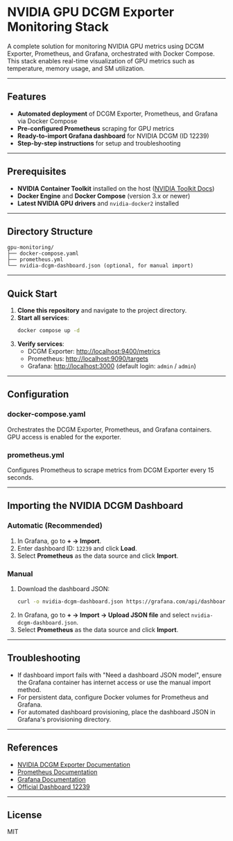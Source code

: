 # NVIDIA GPU DCGM Exporter Monitoring Stack

A complete solution for monitoring NVIDIA GPU metrics using DCGM Exporter, Prometheus, and Grafana, orchestrated with Docker Compose. This stack enables real-time visualization of GPU metrics such as temperature, memory usage, and SM utilization.

---

## Features

- **Automated deployment** of DCGM Exporter, Prometheus, and Grafana via Docker Compose
- **Pre-configured Prometheus** scraping for GPU metrics
- **Ready-to-import Grafana dashboard** for NVIDIA DCGM (ID 12239)
- **Step-by-step instructions** for setup and troubleshooting

---

## Prerequisites

- **NVIDIA Container Toolkit** installed on the host ([NVIDIA Toolkit Docs](https://github.com/NVIDIA/nvidia-docker))
- **Docker Engine** and **Docker Compose** (version 3.x or newer)
- **Latest NVIDIA GPU drivers** and `nvidia-docker2` installed

---

## Directory Structure

```
gpu-monitoring/
├── docker-compose.yaml
├── prometheus.yml
└── nvidia-dcgm-dashboard.json (optional, for manual import)
```

---

## Quick Start

1. **Clone this repository** and navigate to the project directory.
2. **Start all services**:
   ```bash
   docker compose up -d
   ```
3. **Verify services**:
   - DCGM Exporter: [http://localhost:9400/metrics](http://localhost:9400/metrics)
   - Prometheus: [http://localhost:9090/targets](http://localhost:9090/targets)
   - Grafana: [http://localhost:3000](http://localhost:3000) (default login: `admin` / `admin`)

---

## Configuration

### docker-compose.yaml

Orchestrates the DCGM Exporter, Prometheus, and Grafana containers. GPU access is enabled for the exporter.

### prometheus.yml

Configures Prometheus to scrape metrics from DCGM Exporter every 15 seconds.

---

## Importing the NVIDIA DCGM Dashboard

### Automatic (Recommended)

1. In Grafana, go to **+ → Import**.
2. Enter dashboard ID: `12239` and click **Load**.
3. Select **Prometheus** as the data source and click **Import**.

### Manual

1. Download the dashboard JSON:
   ```bash
   curl -o nvidia-dcgm-dashboard.json https://grafana.com/api/dashboards/12239/revisions/1/download
   ```
2. In Grafana, go to **+ → Import → Upload JSON file** and select `nvidia-dcgm-dashboard.json`.
3. Select **Prometheus** as the data source and click **Import**.

---

## Troubleshooting

- If dashboard import fails with "Need a dashboard JSON model", ensure the Grafana container has internet access or use the manual import method.
- For persistent data, configure Docker volumes for Prometheus and Grafana.
- For automated dashboard provisioning, place the dashboard JSON in Grafana's provisioning directory.

---

## References

- [NVIDIA DCGM Exporter Documentation](https://docs.nvidia.com/datacenter/dcgm/latest/gpu-telemetry/dcgm-exporter.html)
- [Prometheus Documentation](https://prometheus.io/docs/introduction/overview/)
- [Grafana Documentation](https://grafana.com/docs/grafana/latest/)
- [Official Dashboard 12239](https://grafana.com/grafana/dashboards/12239)

---

## License

MIT
